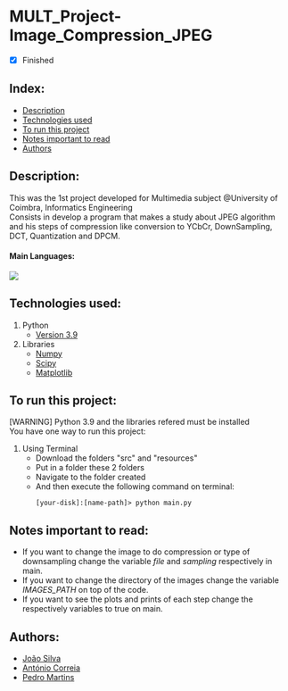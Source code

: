 # MULT_Project-Image_Compression_JPEG

- [x] Finished

## Index:
- [Description](#description)
- [Technologies used](#technologies-used)
- [To run this project](#to-run-this-project)
- [Notes important to read](#notes-important-to-read)
- [Authors](#authors)

## Description:
This was the 1st project developed for Multimedia subject @University of Coimbra, Informatics Engineering <br>
Consists in develop a program that makes a study about JPEG algorithm and his steps of compression like conversion to YCbCr, DownSampling, DCT, Quantization and DPCM.

#### Main Languages:
![](https://img.shields.io/badge/Python-333333?style=flat&logo=python&logoColor=4F74DA)

## Technologies used:
1. Python
    - [Version 3.9](https://www.python.org/downloads/release/python-390/)
2. Libraries
    - [Numpy](https://numpy.org/)
    - [Scipy](https://scipy.org/)
    - [Matplotlib](https://matplotlib.org/)

## To run this project:
[WARNING] Python 3.9 and the libraries refered must be installed <br>
You have one way to run this project:
1. Using Terminal
    - Download the folders "src" and "resources"
    - Put in a folder these 2 folders
    - Navigate to the folder created
    - And then execute the following command on terminal: 
        ```shellscript
        [your-disk]:[name-path]> python main.py
        ```

## Notes important to read:
   - If you want to change the image to do compression or type of downsampling change the variable *file* and *sampling* respectively in main.
   - If you want to change the directory of the images change the variable *IMAGES_PATH* on top of the code.
   - If you want to see the plots and prints of each step change the respectively variables to true on main.

## Authors:
- [João Silva](https://github.com/joaosilva21)
- [António Correia](https://github.com/antcorreia)
- [Pedro Martins](https://github.com/PedroMartinsUC)
